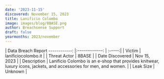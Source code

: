 ```yaml
---
date: '2023-11-15'
discovered: November 15, 2023
title: Lanificio Colombo
image: images/blog/8BASE.png
author: Breachsense Support
draft: false
yearmonths: 2023/november
---
```



| Data Breach Report
------------:     |:-------------:    | :-----:|
| Victim      | lanificiocolombo.it      | 
| Threat Actor      | 8BASE      | 
| Date Discovered      | Nov 15, 2023      | 
| Description      | Lanificio Colombo is an e-shop that provides knitwear, luxury icons, jackets, and accessories for men, and women.      | 
| Leak Size      | Unknown      | 

